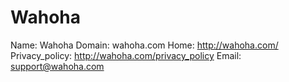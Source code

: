 
# Wahoha

Name: Wahoha
Domain: wahoha.com
Home: http://wahoha.com/
Privacy_policy: http://wahoha.com/privacy_policy
Email: support@wahoha.com
